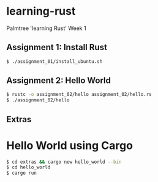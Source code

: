 # learning-rust
Palmtree 'learning Rust' Week 1

## Assignment 1: Install Rust
```bash
$ ./assignment_01/install_ubuntu.sh
```

## Assignment 2: Hello World
```bash
$ rustc -o assignment_02/hello assignment_02/hello.rs
$ ./assignment_02/hello
```

## Extras
# Hello World using Cargo
```bash
$ cd extras && cargo new hello_world --bin
$ cd hello_world
$ cargo run
```